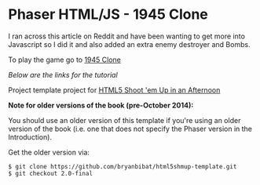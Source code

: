 # Phaser HTML/JS - 1945 Clone
I ran across this article on Reddit and have been wanting to get more into Javascript so I did it and also added an extra enemy destroyer and Bombs.

To play the game go to [1945 Clone](https://pcast01.github.io/PHASER_1945_Clone/)

*Below are the links for the tutorial*


Project template project for [HTML5 Shoot 'em Up in an Afternoon](https://leanpub.com/html5shootemupinanafternoon)

**Note for older versions of the book (pre-October 2014):**

You should use an older version of this template if you're using an older version of the book (i.e. one that does not specify the Phaser version in the Introduction).

Get the older version via:

    $ git clone https://github.com/bryanbibat/html5shmup-template.git
    $ git checkout 2.0-final
